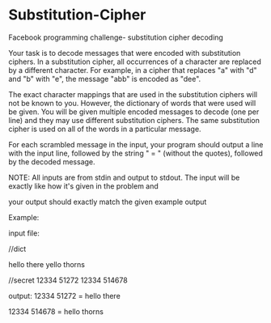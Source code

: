 Substitution-Cipher
===================

Facebook programming challenge- substitution cipher decoding

Your task is to decode messages that were encoded with substitution ciphers. In a substitution cipher, all occurrences of a character are replaced by a different character. For example, in a cipher that replaces "a" with "d" and "b" with "e", the message "abb" is encoded as "dee".

The exact character mappings that are used in the substitution ciphers will not be known to you. However, the dictionary of words that were used will be given. You will be given multiple encoded messages to decode (one per line) and they may use different substitution ciphers. The same substitution cipher is used on all of the words in a particular message.

For each scrambled message in the input, your program should output a line with the input line, followed by the string " = " (without the quotes), followed by the decoded message.

NOTE: All inputs are from stdin and output to stdout. The input will be exactly like how it's given in the problem and

your output should exactly match the given example output

Example:

input file:

//dict

hello 
there
yello
thorns 

//secret 
12334 
51272 
12334 
514678

output:
12334 51272 = hello there 

12334 514678 = hello thorns





